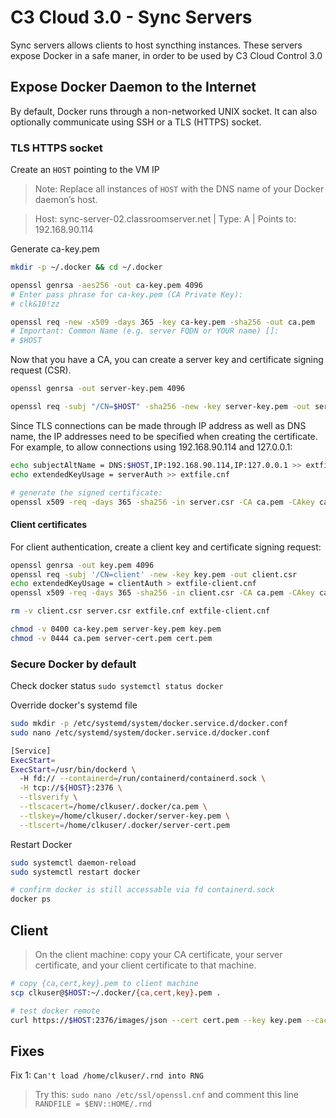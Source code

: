 # C3 Cloud 3.0 - Sync Servers

Sync servers allows clients to host syncthing instances.
These servers expose Docker in a safe maner, in order to be used by C3 Cloud Control 3.0

## Expose Docker Daemon to the Internet

By default, Docker runs through a non-networked UNIX socket. It can also optionally communicate using SSH or a TLS (HTTPS) socket.

### TLS HTTPS socket

Create an `HOST` pointing to the VM IP
> Note: Replace all instances of `HOST` with the DNS name of your Docker daemon’s host.

> Host: sync-server-02.classroomserver.net  |  Type: A  |  Points to: 192.168.90.114

Generate ca-key.pem

```sh
mkdir -p ~/.docker && cd ~/.docker

openssl genrsa -aes256 -out ca-key.pem 4096
# Enter pass phrase for ca-key.pem (CA Private Key): 
# clk&10!zz

openssl req -new -x509 -days 365 -key ca-key.pem -sha256 -out ca.pem
# Important: Common Name (e.g. server FQDN or YOUR name) []:
# $HOST
```

Now that you have a CA, you can create a server key and certificate signing request (CSR).

```sh
openssl genrsa -out server-key.pem 4096

openssl req -subj "/CN=$HOST" -sha256 -new -key server-key.pem -out server.csr
```

Since TLS connections can be made through IP address as well as DNS name, the IP addresses need to be specified when creating the certificate. For example, to allow connections using 192.168.90.114 and 127.0.0.1:

```sh
echo subjectAltName = DNS:$HOST,IP:192.168.90.114,IP:127.0.0.1 >> extfile.cnf
echo extendedKeyUsage = serverAuth >> extfile.cnf

# generate the signed certificate:
openssl x509 -req -days 365 -sha256 -in server.csr -CA ca.pem -CAkey ca-key.pem -CAcreateserial -out server-cert.pem -extfile extfile.cnf

```

#### Client certificates

For client authentication, create a client key and certificate signing request:

```sh
openssl genrsa -out key.pem 4096
openssl req -subj '/CN=client' -new -key key.pem -out client.csr
echo extendedKeyUsage = clientAuth > extfile-client.cnf
openssl x509 -req -days 365 -sha256 -in client.csr -CA ca.pem -CAkey ca-key.pem -CAcreateserial -out cert.pem -extfile extfile-client.cnf

rm -v client.csr server.csr extfile.cnf extfile-client.cnf

chmod -v 0400 ca-key.pem server-key.pem key.pem
chmod -v 0444 ca.pem server-cert.pem cert.pem
```

### Secure Docker by default

Check docker status `sudo systemctl status docker`

Override docker's systemd file

```sh
sudo mkdir -p /etc/systemd/system/docker.service.d/docker.conf
sudo nano /etc/systemd/system/docker.service.d/docker.conf
```

```sh
[Service]
ExecStart=
ExecStart=/usr/bin/dockerd \
  -H fd:// --containerd=/run/containerd/containerd.sock \
  -H tcp://${HOST}:2376 \
  --tlsverify \
  --tlscacert=/home/clkuser/.docker/ca.pem \
  --tlskey=/home/clkuser/.docker/server-key.pem \
  --tlscert=/home/clkuser/.docker/server-cert.pem
```

Restart Docker

```sh
sudo systemctl daemon-reload
sudo systemctl restart docker

# confirm docker is still accessable via fd containerd.sock
docker ps
```

## Client

> On the client machine: copy your CA certificate, your server certificate, and your client certificate to that machine.

```sh
# copy {ca,cert,key}.pem to client machine
scp clkuser@$HOST:~/.docker/{ca,cert,key}.pem .

# test docker remote
curl https://$HOST:2376/images/json --cert cert.pem --key key.pem --cacert ca.pem
```

## Fixes

Fix 1: `Can't load /home/clkuser/.rnd into RNG`

> Try this: `sudo nano /etc/ssl/openssl.cnf` and comment this line `RANDFILE = $ENV::HOME/.rnd`
